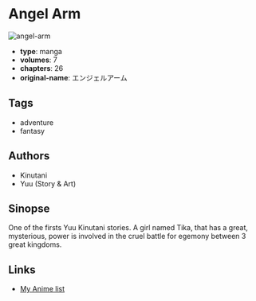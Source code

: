 # Angel Arm

![angel-arm](https://cdn.myanimelist.net/images/manga/2/42335.jpg)

-   **type**: manga
-   **volumes**: 7
-   **chapters**: 26
-   **original-name**: エンジェルアーム

## Tags

-   adventure
-   fantasy

## Authors

-   Kinutani
-   Yuu (Story & Art)

## Sinopse

One of the firsts Yuu Kinutani stories. A girl named Tika, that has a great, mysterious, power is involved in the cruel battle for egemony between 3 great kingdoms.

## Links

-   [My Anime list](https://myanimelist.net/manga/26344/Angel_Arm)
